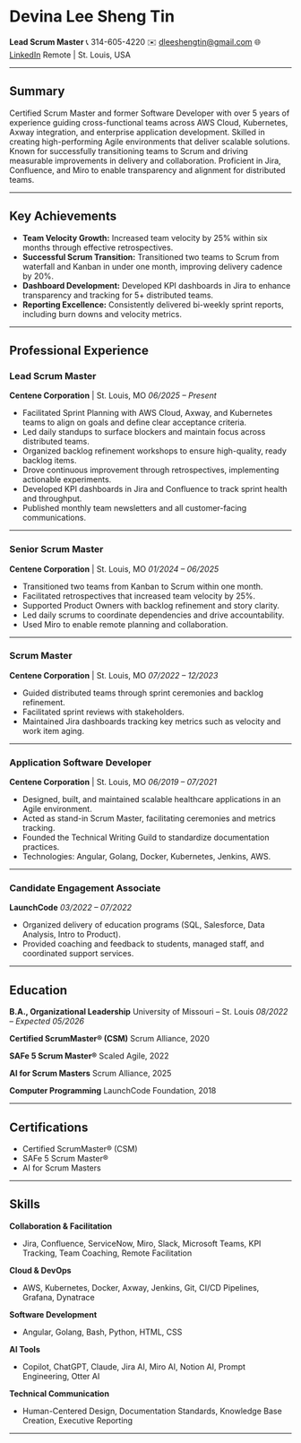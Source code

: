 # Devina Lee Sheng Tin
**Lead Scrum Master**
📞 314-605-4220
✉️ dleeshengtin@gmail.com
🌐 [LinkedIn](https://www.linkedin.com/in/devinaleeshengtin/)
Remote | St. Louis, USA

---

## Summary
Certified Scrum Master and former Software Developer with over 5 years of experience guiding cross-functional teams across AWS Cloud, Kubernetes, Axway integration, and enterprise application development. Skilled in creating high-performing Agile environments that deliver scalable solutions. Known for successfully transitioning teams to Scrum and driving measurable improvements in delivery and collaboration. Proficient in Jira, Confluence, and Miro to enable transparency and alignment for distributed teams.

---

## Key Achievements
- **Team Velocity Growth:** Increased team velocity by 25% within six months through effective retrospectives.
- **Successful Scrum Transition:** Transitioned two teams to Scrum from waterfall and Kanban in under one month, improving delivery cadence by 20%.
- **Dashboard Development:** Developed KPI dashboards in Jira to enhance transparency and tracking for 5+ distributed teams.
- **Reporting Excellence:** Consistently delivered bi-weekly sprint reports, including burn downs and velocity metrics.

---

## Professional Experience

### Lead Scrum Master
**Centene Corporation** | St. Louis, MO
*06/2025 – Present*
- Facilitated Sprint Planning with AWS Cloud, Axway, and Kubernetes teams to align on goals and define clear acceptance criteria.
- Led daily standups to surface blockers and maintain focus across distributed teams.
- Organized backlog refinement workshops to ensure high-quality, ready backlog items.
- Drove continuous improvement through retrospectives, implementing actionable experiments.
- Developed KPI dashboards in Jira and Confluence to track sprint health and throughput.
- Published monthly team newsletters and all customer-facing communications.

---

### Senior Scrum Master
**Centene Corporation** | St. Louis, MO
*01/2024 – 06/2025*
- Transitioned two teams from Kanban to Scrum within one month.
- Facilitated retrospectives that increased team velocity by 25%.
- Supported Product Owners with backlog refinement and story clarity.
- Led daily scrums to coordinate dependencies and drive accountability.
- Used Miro to enable remote planning and collaboration.

---

### Scrum Master
**Centene Corporation** | St. Louis, MO
*07/2022 – 12/2023*
- Guided distributed teams through sprint ceremonies and backlog refinement.
- Facilitated sprint reviews with stakeholders.
- Maintained Jira dashboards tracking key metrics such as velocity and work item aging.

---

### Application Software Developer
**Centene Corporation** | St. Louis, MO
*06/2019 – 07/2021*
- Designed, built, and maintained scalable healthcare applications in an Agile environment.
- Acted as stand-in Scrum Master, facilitating ceremonies and metrics tracking.
- Founded the Technical Writing Guild to standardize documentation practices.
- Technologies: Angular, Golang, Docker, Kubernetes, Jenkins, AWS.

---

### Candidate Engagement Associate
**LaunchCode**
*03/2022 – 07/2022*
- Organized delivery of education programs (SQL, Salesforce, Data Analysis, Intro to Product).
- Provided coaching and feedback to students, managed staff, and coordinated support services.

---

## Education
**B.A., Organizational Leadership**
University of Missouri – St. Louis
*08/2022 – Expected 05/2026*

**Certified ScrumMaster® (CSM)**
Scrum Alliance, 2020

**SAFe 5 Scrum Master®**
Scaled Agile, 2022

**AI for Scrum Masters**
Scrum Alliance, 2025

**Computer Programming**
LaunchCode Foundation, 2018

---

## Certifications
- Certified ScrumMaster® (CSM)
- SAFe 5 Scrum Master®
- AI for Scrum Masters

---

## Skills

**Collaboration & Facilitation**
- Jira, Confluence, ServiceNow, Miro, Slack, Microsoft Teams, KPI Tracking, Team Coaching, Remote Facilitation

**Cloud & DevOps**
- AWS, Kubernetes, Docker, Axway, Jenkins, Git, CI/CD Pipelines, Grafana, Dynatrace

**Software Development**
- Angular, Golang, Bash, Python, HTML, CSS

**AI Tools**
- Copilot, ChatGPT, Claude, Jira AI, Miro AI, Notion AI, Prompt Engineering, Otter AI

**Technical Communication**
- Human-Centered Design, Documentation Standards, Knowledge Base Creation, Executive Reporting

---

